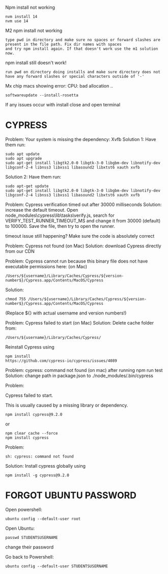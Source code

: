 Npm install not working
```
nvm install 14
nvm use 14
```
M2 npm install not working
```
type pwd in directory and make sure no spaces or forward slashes are present in the file path. Fix dir names with spaces
and try npm install again. If that doesn't work use the m1 solution now.
```
npm install still doesn't work!
```
run pwd on directory doing installs and make sure directory does not have any forward slashes or special characters outside of '-'
```

Mx chip macs showing error: CPU: bad allocation ..
```
softwareupdate --install-rosetta
```

If any issues occur with install close and open terminal

# **CYPRESS**

Problem: Your system is missing the dependency: Xvfb
Solution 1: Have them run:
```
sudo apt update
sudo apt upgrade
sudo apt-get install libgtk2.0-0 libgtk-3-0 libgbm-dev libnotify-dev libgconf-2-4 libnss3 libxss1 libasound2 libxtst6 xauth xvfb
```
Solution 2: Have them run:
```
sudo apt-get update
sudo apt-get install libgtk2.0-0 libgtk-3-0 libgbm-dev libnotify-dev libgconf-2-4 libnss3 libxss1 libasound2 libxtst6 xauth xvfb
```

Problem: Cypress verification timed out after 30000 milliseconds
Solution:
increase the default timeout.
Open node_modules\cypress\lib\tasks\verify.js, search for VERIFY_TEST_RUNNER_TIMEOUT_MS and change it from 30000 (default) to 100000.
Save the file, then try to open the runner.

timeout issue still happening? Make sure the code is absolutely correct

Problem: Cypress not found (on Mac)
Solution: download Cypress directly from our CDN

Problem: Cypress cannot run because this binary file does not have executable permissions here: (on Mac)

```
/Users/${username}/Library/Caches/Cypress/${version-number$}/Cypress.app/Contents/MacOS/Cypress
```
Solution:
```
chmod 755 /Users/${username}/Library/Caches/Cypress/${version-number$}/Cypress.app/Contents/MacOS/Cypress
```
(Replace ${} with actual username and version numbers!)

Problem: Cypress failed to start (on Mac)
Solution: Delete cache folder from:
```
/Users/${username}/Library/Caches/Cypress/
```
Reinstall Cypress using
```
npm install
https://github.com/cypress-io/cypress/issues/4089
```
Problem: cypress: command not found (on mac) after running npm run test
Solution: change path in package.json to ./node_modules/.bin/cypress

Problem:

Cypress failed to start.

This is usually caused by a missing library or dependency.

```
npm install cypress@9.2.0
```
or
```
npm clear cache --force
npm install cypress
```

Problem:

```
sh: cypress: command not found
```

Solution:
Install cypress globally using
```
npm install -g cypress@9.2.0
```


# FORGOT UBUNTU PASSWORD

Open powershell:
```
ubuntu config --default-user root
```
Open Ubuntu:
```
passwd STUDENTSUSERNAME
```
change their password

Go back to Powershell:
```
ubuntu config --default-user STUDENTSUSERNAME
```
